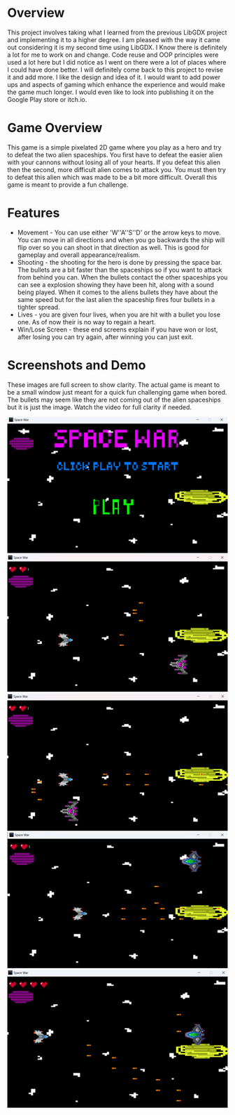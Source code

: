 # Overview 
This project involves taking what I learned from the previous LibGDX project and implementing it to a higher degree. I am pleased with the way it came out considering it is my second time using LibGDX. 
I Know there is definitely a lot for me to work on and change. Code reuse and OOP principles were used a lot here but I did notice as I went on there were a lot of places where I could have done better. 
I will definitely come back to this project to revise it and add more. I like the design and idea of it. I would want to add power ups and aspects of gaming which enhance the experience and would make the game much longer. 
I would even like to look into publishing it on the Google Play store or itch.io.
# Game Overview
This game is a simple pixelated 2D game where you play as a hero and try to defeat the two alien spaceships. You first have to defeat the easier alien with your cannons without losing all of your hearts. 
If you defeat this alien then the second, more difficult alien comes to attack you. You must then try to defeat this alien which was made to be a bit more difficult. Overall this game is meant to provide
a fun challenge. 
# Features
* Movement - You can use either 'W''A''S''D' or the arrow keys to move. You can move in all directions and when you go backwards the ship will flip over so you can shoot in that direction as well. This is good for gameplay and overall appearance/realism.
* Shooting - the shooting for the hero is done by pressing the space bar. The bullets are a bit faster than the spaceships so if you want to attack from behind you can. When the bullets contact the other spaceships you can see a explosion showing they have been hit, along with a sound being played. When it comes to the aliens bullets they have about the same speed but for the last alien the spaceship fires four bullets in a tighter spread.
* Lives - you are given four lives, when you are hit with a bullet you lose one. As of now their is no way to regain a heart.
* Win/Lose Screen - these end screens explain if you have won or lost, after losing you can try again, after winning you can just exit.
# Screenshots and Demo
These images are full screen to show clarity. The actual game is meant to be a small window just meant for a quick fun challenging game when bored. The bullets may seem like they are not coming out of the alien spaceships but it is just the image. Watch the video for full clarity if needed.

![play screem](images/playScreen)
![gameplay](images/combatOneScreen)
![gameplay](images/combatTwoScreen)
![gameplay](images/combatFourScreen)
![gameplay](images/combatThreeScreen)
